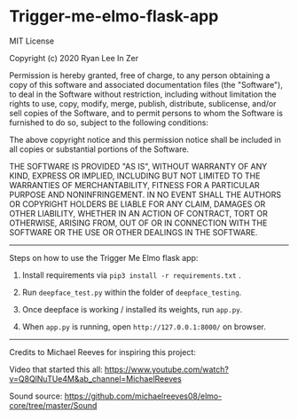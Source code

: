 # Trigger-me-elmo-flask-app

MIT License

Copyright (c) 2020 Ryan Lee In Zer

Permission is hereby granted, free of charge, to any person obtaining a copy
of this software and associated documentation files (the "Software"), to deal
in the Software without restriction, including without limitation the rights
to use, copy, modify, merge, publish, distribute, sublicense, and/or sell
copies of the Software, and to permit persons to whom the Software is
furnished to do so, subject to the following conditions:

The above copyright notice and this permission notice shall be included in all
copies or substantial portions of the Software.

THE SOFTWARE IS PROVIDED "AS IS", WITHOUT WARRANTY OF ANY KIND, EXPRESS OR
IMPLIED, INCLUDING BUT NOT LIMITED TO THE WARRANTIES OF MERCHANTABILITY,
FITNESS FOR A PARTICULAR PURPOSE AND NONINFRINGEMENT. IN NO EVENT SHALL THE
AUTHORS OR COPYRIGHT HOLDERS BE LIABLE FOR ANY CLAIM, DAMAGES OR OTHER
LIABILITY, WHETHER IN AN ACTION OF CONTRACT, TORT OR OTHERWISE, ARISING FROM,
OUT OF OR IN CONNECTION WITH THE SOFTWARE OR THE USE OR OTHER DEALINGS IN THE
SOFTWARE.

_________________________________________________________________________________

Steps on how to use the Trigger Me Elmo flask app:

1. Install requirements via `pip3 install -r requirements.txt` .

2. Run `deepface_test.py` within the folder of `deepface_testing`.

3. Once deepface is working / installed its weights, run `app.py`.

4. When `app.py` is running, open `http://127.0.0.1:8000/` on browser.

_________________________________________________________________________________

Credits to Michael Reeves for inspiring this project:

Video that started this all: https://www.youtube.com/watch?v=Q8QlNuTUe4M&ab_channel=MichaelReeves

Sound source: https://github.com/michaelreeves08/elmo-core/tree/master/Sound
